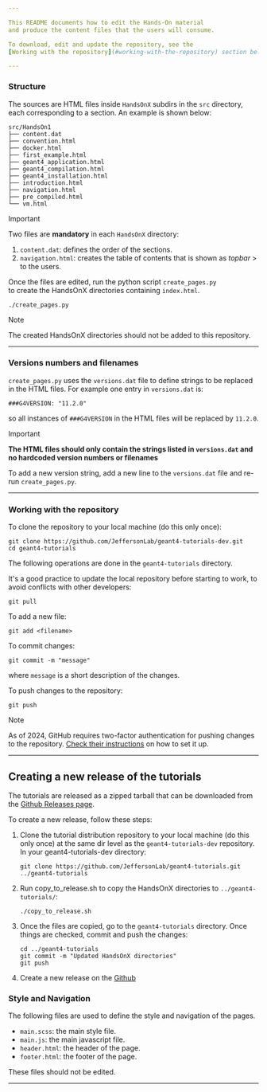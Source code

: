 ```yaml
---

This README documents how to edit the Hands-On material
and produce the content files that the users will consume.

To download, edit and update the repository, see the
[Working with the repository](#working-with-the-repository) section below.

---
```


### Structure

The sources are HTML files inside `HandsOnX` subdirs in the
`src` directory, each corresponding to a section.
An example is shown below:

```
src/HandsOn1
├── content.dat
├── convention.html
├── docker.html
├── first_example.html
├── geant4_application.html
├── geant4_compilation.html
├── geant4_installation.html
├── introduction.html
├── navigation.html
├── pre_compiled.html
└── vm.html
```

> [!Important]
> Two files are **mandatory** in each `HandsOnX` directory:
> 1. `content.dat`: defines the order of the sections.
> 2. `navigation.html`: creates the table of contents that is shown as _topbar_
	 > to the users.

Once the files are edited, run the python script  `create_pages.py`  
to create the HandsOnX directories containing `index.html`. 

```
./create_pages.py
```

> [!Note]
> The created HandsOnX directories should not be added to this repository.

---

### Versions numbers and filenames

`create_pages.py` uses the `versions.dat` file to define
strings to be replaced in the HTML files.
For example one entry in `versions.dat` is:

`
###G4VERSION: "11.2.0"
`

so all instances of `###G4VERSION` in the HTML files will be replaced by `11.2.0`.

> [!Important]
> **The HTML files should only contain the strings listed in `versions.dat` and no
hardcoded version numbers or filenames**

To add a new version string, add a new line to the `versions.dat` file and
re-run `create_pages.py`.

---

### Working with the repository

To clone the repository to your local machine (do this only once):

```
git clone https://github.com/JeffersonLab/geant4-tutorials-dev.git
cd geant4-tutorials
```

The following operations are done in the `geant4-tutorials` directory.

It's a good practice to update the local repository before starting to work,
to avoid conflicts with other developers:

```
git pull
```

To add a new file:

```
git add <filename>
```

To commit changes:

```
git commit -m "message"
```

where `message` is a short description of the changes.

To push changes to the repository:

```
git push
```

> [!Note]
> As of 2024, GitHub requires two-factor authentication
> for pushing changes to the repository.
> [Check their instructions](https://docs.github.com/en/authentication/securing-your-account-with-two-factor-authentication-2fa/configuring-two-factor-authentication)
> on how to set it up.

---

## Creating a new release of the tutorials

The tutorials are released as a zipped tarball that
can be downloaded from the [Github Releases page](https://github.com/JeffersonLab/geant4-tutorials/releases).

To create a new release, follow these steps:

1. Clone the tutorial distribution repository to
   your local machine (do this only once) at the same dir level
   as the `geant4-tutorials-dev` repository. In your geant4-tutorials-dev
   directory:

   ```
   git clone https://github.com/JeffersonLab/geant4-tutorials.git ../geant4-tutorials
   ```
2. Run copy_to_release.sh to copy the HandsOnX directories
   to `../geant4-tutorials/`:

    ```
    ./copy_to_release.sh
    ```

3. Once the files are copied, go to the `geant4-tutorials` directory.
   Once things are checked, commit and push the changes:

    ```
    cd ../geant4-tutorials
    git commit -m "Updated HandsOnX directories"
    git push
    ```

4. Create a new release on the [Github](https://github.com/JeffersonLab/geant4-tutorials)

### Style and Navigation

The following files are used to define the style and navigation of the pages.

- `main.scss`: the main style file.
- `main.js`: the main javascript file.
- `header.html`: the header of the page.
- `footer.html`: the footer of the page.

These files should not be edited.

---


